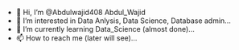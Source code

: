 - 👋 Hi, I’m @Abdulwajid408 Abdul_Wajid
- 👀 I’m interested in Data Anlysis, Data Science, Database admin...
- 🌱 I’m currently learning Data_Science (almost done)...
- 📫 How to reach me (later will see)...

<!---
Abdulwajid408/Abdulwajid408 is a ✨ special ✨ repository because its `README.md` (this file) appears on your GitHub profile.
You can click the Preview link to take a look at your changes.
--->
